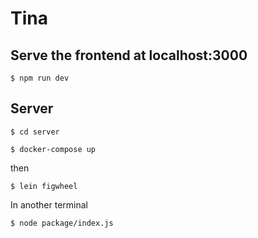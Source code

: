 # Tina

## Serve the frontend at localhost:3000

`$ npm run dev`

## Server

`$ cd server`

`$ docker-compose up`

then

`$ lein figwheel`

In another terminal

`$ node package/index.js`

